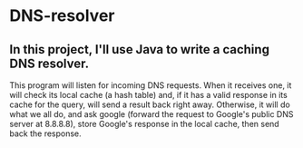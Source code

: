 # DNS-resolver

## In this project, I'll use Java to write a caching DNS resolver.

This program will listen for incoming DNS requests. When it receives one, it will check its local cache (a hash table) and, if it has a valid response in its cache for the query, will send a result back right away. Otherwise, it will do what we all do, and ask google (forward the request to Google's public DNS server at 8.8.8.8), store Google's response in the local cache, then send back the response.
